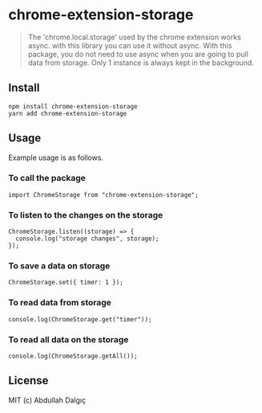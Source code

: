 # chrome-extension-storage

> The 'chrome.local.storage' used by the chrome extension works async. with this library you can use it without async.
> With this package, you do not need to use async when you are going to pull data from storage. Only 1 instance is always kept in the background.

## Install

```
npm install chrome-extension-storage
yarn add chrome-extension-storage
```

## Usage

Example usage is as follows.

### To call the package

```
import ChromeStorage from "chrome-extension-storage";
```

### To listen to the changes on the storage

```
ChromeStorage.listen((storage) => {
  console.log("storage changes", storage);
});
```

### To save a data on storage

```
ChromeStorage.set({ timer: 1 });
```

### To read data from storage

```
console.log(ChromeStorage.get("timer"));
```

### To read all data on the storage

```
console.log(ChromeStorage.getAll());
```

## License

MIT (c) Abdullah Dalgıç
